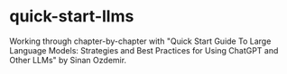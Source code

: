# quick-start-llms

Working through chapter-by-chapter with "Quick Start Guide To Large Language Models: Strategies and Best Practices for Using ChatGPT and Other LLMs" by Sinan Ozdemir.
